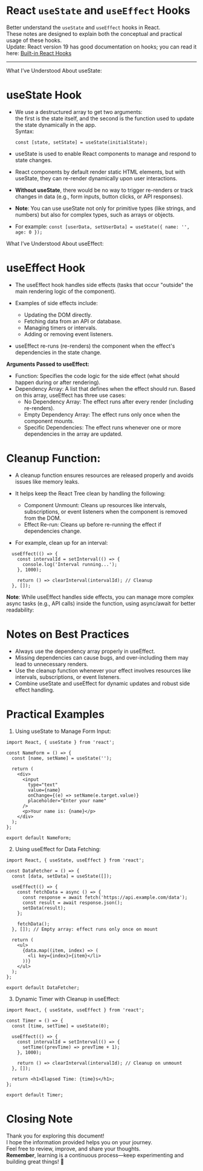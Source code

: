 ﻿# React `useState` and `useEffect` Hooks

Better understand the `useState` and `useEffect` hooks in React.  
 These notes are designed to explain both the conceptual and practical usage of these hooks.  
 Update: React version 19 has good documentation on hooks; you can read it here: [Built-in React Hooks](https://react.dev/reference/react/hooks) 

---

What I’ve Understood About useState:

# useState Hook

- We use a destructured array to get two arguments:  
   the first is the state itself, and the second is the function used to update the state dynamically in the app.  
   Syntax:

  ```
  const [state, setState] = useState(initialState);
  ```

- useState is used to enable React components to manage and respond to state changes.
- React components by default render static HTML elements, but with useState, they can re-render dynamically upon user interactions.
- **Without useState**, there would be no way to trigger re-renders or track changes in data (e.g., form inputs, button clicks, or API responses).
- **Note**: You can use useState not only for primitive types (like strings, and numbers) but also for complex types, such as arrays or objects.
- For example:
  `const [userData, setUserData] = useState({ name: '', age: 0 });`

What I’ve Understood About useEffect:

# useEffect Hook

- The useEffect hook handles side effects (tasks that occur "outside" the main rendering logic of the component).
- Examples of side effects include:

  - Updating the DOM directly.
  - Fetching data from an API or database.
  - Managing timers or intervals.
  - Adding or removing event listeners.

- useEffect re-runs (re-renders) the component when the effect's dependencies in the state change.

**Arguments Passed to useEffect:**

- Function: Specifies the code logic for the side effect (what should happen during or after rendering).
- Dependency Array: A list that defines when the effect should run. Based on this array, useEffect has three use cases:
  - No Dependency Array: The effect runs after every render (including re-renders).
  - Empty Dependency Array: The effect runs only once when the component mounts.
  - Specific Dependencies: The effect runs whenever one or more dependencies in the array are updated.

# Cleanup Function:

- A cleanup function ensures resources are released properly and avoids issues like memory leaks.
- It helps keep the React Tree clean by handling the following:

  - Component Unmount: Cleans up resources like intervals, subscriptions, or event listeners when the component is removed from the DOM.
  - Effect Re-run: Cleans up before re-running the effect if dependencies change.

- For example, clean up for an interval:

```
  useEffect(() => {
    const intervalId = setInterval(() => {
      console.log('Interval running...');
    }, 1000);

    return () => clearInterval(intervalId); // Cleanup
  }, []);
```

**Note**: While useEffect handles side effects, you can manage more complex async tasks (e.g., API calls) inside the function, using async/await for better readability:

# Notes on Best Practices

- Always use the dependency array properly in useEffect.
- Missing dependencies can cause bugs, and over-including them may lead to unnecessary renders.
- Use the cleanup function whenever your effect involves resources like intervals, subscriptions, or event listeners.
- Combine useState and useEffect for dynamic updates and robust side effect handling.

# Practical Examples

1.  Using useState to Manage Form Input:

```
import React, { useState } from 'react';

const NameForm = () => {
  const [name, setName] = useState('');

  return (
    <div>
      <input
        type="text"
        value={name}
        onChange={(e) => setName(e.target.value)}
        placeholder="Enter your name"
      />
      <p>Your name is: {name}</p>
    </div>
  );
};

export default NameForm;
```

2.  Using useEffect for Data Fetching:

```
import React, { useState, useEffect } from 'react';

const DataFetcher = () => {
  const [data, setData] = useState([]);

  useEffect(() => {
    const fetchData = async () => {
      const response = await fetch('https://api.example.com/data');
      const result = await response.json();
      setData(result);
    };

    fetchData();
  }, []); // Empty array: effect runs only once on mount

  return (
    <ul>
      {data.map((item, index) => (
        <li key={index}>{item}</li>
      ))}
    </ul>
  );
};

export default DataFetcher;

```

3.  Dynamic Timer with Cleanup in useEffect:

```
import React, { useState, useEffect } from 'react';

const Timer = () => {
  const [time, setTime] = useState(0);

  useEffect(() => {
    const intervalId = setInterval(() => {
      setTime((prevTime) => prevTime + 1);
    }, 1000);

    return () => clearInterval(intervalId); // Cleanup on unmount
  }, []);

  return <h1>Elapsed Time: {time}s</h1>;
};

export default Timer;
```

# Closing Note

Thank you for exploring this document!  
 I hope the information provided helps you on your journey.  
 Feel free to review, improve, and share your thoughts.  
 **Remember**, learning is a continuous process—keep experimenting and building great things! 🚀
